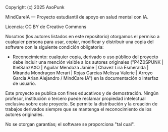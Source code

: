 Copyright (c) 2025 AxoPunk

MindCareIA — Proyecto estudiantil de apoyo en salud mental con IA.

Licencia: CC BY de Creative Commons

Nosotros (los autores listados en este repositorio) otorgamos el permiso a cualquier persona para usar, copiar, modificar y distribuir una copia del software con la siguiente condición obligatoria:

- Reconocimiento: cualquier copia, derivado o uso público del proyecto debe incluir una mención visible a los autores originales ("P4Z0SPUNK | ItielSanzAXO | Aguilar Mendoza Janine | Chavez Lira Esmeralda | Miranda Mondragon Merari | Rojas Garcias Melissa Valerie | Arroyo Garcia Arian Alejandro / MindCare IA") en la documentación o interfaz de usuario.

Este proyecto se publica con fines educativos y de demostración. Ningún profesor, institución o tercero puede reclamar propiedad intelectual exclusiva sobre este proyecto. Se permite la distribución y la creación de trabajos derivados siempre que se mantenga el reconocimiento de los autores originales.

No se otorgan garantías; el software se proporciona "tal cual".
